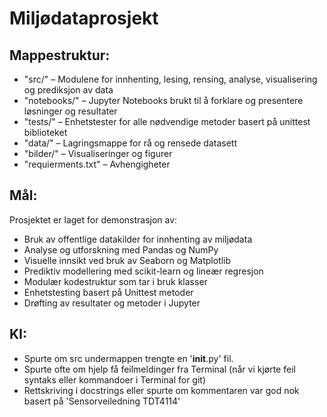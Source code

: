 # Miljødataprosjekt

## Mappestruktur:

- "src/" – Modulene for innhenting, lesing, rensing, analyse, visualisering og prediksjon av data
- "notebooks/" – Jupyter Notebooks brukt til å forklare og presentere løsninger og resultater
- "tests/" – Enhetstester for alle nødvendige metoder basert på unittest biblioteket
- "data/" – Lagringsmappe for rå og rensede datasett
- "bilder/" – Visualiseringer og figurer
- "requierments.txt" – Avhengigheter

## Mål:

Prosjektet er laget for demonstrasjon av:
- Bruk av offentlige datakilder for innhenting av miljødata
- Analyse og utforskning med Pandas og NumPy
- Visuelle innsikt ved bruk av Seaborn og Matplotlib
- Prediktiv modellering  med scikit-learn og lineær regresjon
- Modulær kodestruktur som tar i bruk klasser
- Enhetstesting basert på Unittest metoder 
- Drøfting av resultater og metoder i Jupyter


## KI:
- Spurte om src undermappen trengte en '__init__.py' fil.
- Spurte ofte om hjelp få feilmeldinger fra Terminal (når vi kjørte feil syntaks eller kommandoer i Terminal for git)
- Rettskriving i docstrings eller spurte om kommentaren var god nok basert på 'Sensorveiledning TDT4114'
